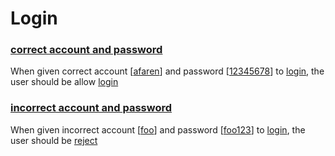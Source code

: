 
# Login

### [correct account and password](- "")
When given correct account [[afaren](- "#account")] and password [[12345678](- "#password")] to [login](- "#result=login(#account, #password)"), the user should be allow [login](- "?=#result") 


### [incorrect account and password](- "")
When given incorrect account [[foo](- "#account")] and password [[foo123](- "#password")] to [login](- "#result=login(#account, #password)"), the user should be [reject](- "?=#result")

